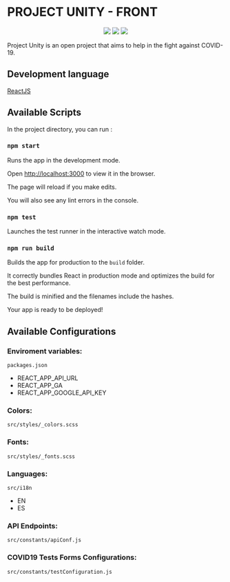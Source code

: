 
# PROJECT UNITY - FRONT

<p align="center">
    <a href="https://github.com/SanUnity/project-unity-front/commits/" title="Last Commit"><img src="https://img.shields.io/github/last-commit/SanUnity/project-unity-front?style=flat"></a>
    <a href="https://github.com/SanUnity/project-unity-front//issues" title="Open Issues"><img src="https://img.shields.io/github/issues/SanUnity/project-unity-front?style=flat"></a>
    <a href="https://github.com/SanUnity/project-unity-front/blob/master/LICENSE" title="License"><img src="https://img.shields.io/badge/License-AGPL--3.0-blue?style=flat"></a>
</p>

Project Unity is an open project that aims to help in the fight against COVID-19.


## Development language

[ReactJS](https://reactjs.org/)


## Available Scripts

In the project directory, you can run :

### `npm start`

Runs the app in the development mode.

Open [http://localhost:3000](http://localhost:3000) to view it in the browser.

The page will reload if you make edits.

You will also see any lint errors in the console.

### `npm test`

Launches the test runner in the interactive watch mode.

### `npm run build`

Builds the app for production to the `build` folder.

It correctly bundles React in production mode and optimizes the build for the best performance.

The build is minified and the filenames include the hashes.

Your app is ready to be deployed!

## Available Configurations

### Enviroment variables:

`packages.json`

 - REACT_APP_API_URL
 - REACT_APP_GA
 - REACT_APP_GOOGLE_API_KEY

### Colors:

`src/styles/_colors.scss`

### Fonts:

`src/styles/_fonts.scss`

### Languages:

`src/i18n`

 - EN
 - ES

### API Endpoints:

`src/constants/apiConf.js`

### COVID19 Tests Forms Configurations:

`src/constants/testConfiguration.js`
